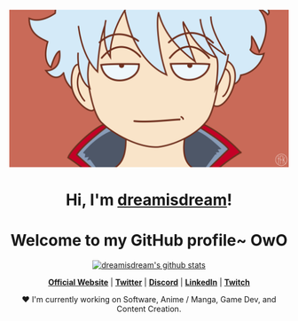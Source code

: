 <p align="center">
  <a href="https://www.dreamisdream.com"><img src="banner.png" alt="dreamisdream Banner"></a>
</p>
<h1 align="center">Hi, I'm <a href="https://www.dreamisdream.com">dreamisdream</a>!</h1>
<h1 align="center">Welcome to my GitHub profile~ OwO</h1>

<p align="center">
  <a href="https://github.com/dreamisdream"><img src="https://github-readme-stats.vercel.app/api?username=dreamisdream&hide_border=true&show_icons=true" alt="dreamisdream's github stats"></a>
</p>


<p align="center">
  <strong><a href="https://www.dreamisdream.com">Official Website</a></strong> |
  <strong><a href="https://twitter.com/dreamisdream">Twitter</a></strong> |
  <strong><a href="https://discord.gg/nYXzaUS">Discord</a></strong> |
  <strong><a href="https://www.linkedin.com/in/dreamisdream">LinkedIn</a></strong> |
  <strong><a href="https://www.twitch.tv/dreamisdream">Twitch</a></strong>
</p>

<p align="center">❤ I'm currently working on Software, Anime / Manga, Game Dev, and Content Creation.</p>

<!--
**edisonlee55/edisonlee55** is a ✨ _special_ ✨ repository because its `README.md` (this file) appears on your GitHub profile.

Here are some ideas to get you started:

- 🔭 I’m currently working on xxx
- 🌱 I’m currently learning c/c++
- 👯 I’m looking to collaborate on ...
- 🤔 I’m looking for help with ...
- 💬 Ask me about ...
- 📫 How to reach me: ...
- 😄 Pronouns: ...
- ⚡ Fun fact: ...
-->
